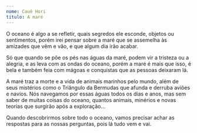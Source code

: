 ```yaml
---
nome: Cauê Hori
titulo: A maré
---
```


O oceano é algo a se refletir, quais segredos ele esconde, objetos ou sentimentos, porém irei pensar sobre a maré que se assemelha às amizades que vêm e vão, e que algum dia irão acabar.

Só que quando se põe os pés nas águas da maré, podem vir a tristeza ou a alegria, e as leva com as ondas do oceano, porém a maré é mais que isso, é bela e também feia com mágoas e conquistas que as pessoas deixaram lá.

A maré traz a morte e a vida de animais marinhos pelo mundo, além de seus mistérios como o Triângulo da Bermudas que afunda e derruba aviões e navios. Nós navegamos por essas águas todos os dias e anos, mas sem saber de muitas coisas do oceano, quantos animais, minérios e novas teorias que surgirão após a exploração...

Quando descobrirmos sobre todo o oceano, vamos precisar achar as respostas para as nossas perguntas, pois lá tudo vem e vai.